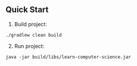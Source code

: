 ## Quick Start

1. Build project:
```shell
./gradlew clean build
```

2. Run project:
```shell
java -jar build/libs/learn-computer-science.jar
```
